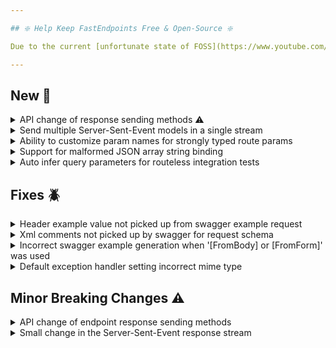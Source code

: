 ```yaml
---

## ❇️ Help Keep FastEndpoints Free & Open-Source ❇️

Due to the current [unfortunate state of FOSS](https://www.youtube.com/watch?v=H96Va36xbvo), please consider [becoming a sponsor](https://opencollective.com/fast-endpoints) and help us beat the odds to keep the project alive and free for everyone.

---
```


<!-- <details><summary>title text</summary></details> -->

## New 🎉

<details><summary>API change of response sending methods ⚠️</summary>

Response sending methods such as `SendOkAsync()` have been ripped out of the endpoint base class for a better intellisense experience and extensibility.

Going forward, the response sending methods are accessed via the `Send` property of the endpoint as follows:

```cs
public override async Task HandleAsync(CancellationToken c)
{
    await Send.OkAsync("hello world!");
}
```

In order to add your own custom response sending methods, simply target the `IResponseSender` interface and write extension methods like so:

```cs
static class SendExtensions
{
    public static Task HelloResponse(this IResponseSender sender)
        => sender.HttpContext.Response.SendOkAsync("hello!");
}
```

This is obviously is a wide-reaching breaking change which can be easily remedied with a quick regex based find & replace. Please see the breaking changes section below for step-by-step instructions on how to migrate. Takes less than a minute.

</details>

<details><summary>Send multiple Server-Sent-Event models in a single stream</summary>

It is now possible to send different types of data in a single SSE stream with the use of a wrapper type called **StreamItem** like so:

```cs
public override async Task HandleAsync(CancellationToken ct)
{
    await Send.EventStreamAsync(GetMultiDataStream(ct), ct);

    async IAsyncEnumerable<StreamItem> GetMultiDataStream([EnumeratorCancellation] CancellationToken ct)
    {
        long id = 0;

        while (!ct.IsCancellationRequested)
        {
            await Task.Delay(1000, ct);

            id++;

            if (DateTime.Now.Second % 2 == 1)
                yield return new StreamItem(id.ToString(), "odd-second", Guid.NewGuid()); //guide data
            else
                yield return new StreamItem(id.ToString(), "even-second", "hello!"); //string data
        }
    }
}
```

By default, the `StreamItem` will be serialized as a JSON object, but you can change this by inheriting from it and overriding the `GetDataString` method to return a different format such as XML or plain text.

</details>

<details><summary>Ability to customize param names for strongly typed route params</summary>

It is now possible to customize the route param names when using the [strongly typed route params](https://fast-endpoints.com/docs/misc-conveniences#strongly-typed-route-parameters) feature by simply decorating the target dto property with a `[BindFrom("customName"))]` attribute. If a `BindFrom` attribute annotation is not present on the property, the actual name of the property itself will end up being the route param name.

</details>

<details><summary>Support for malformed JSON array string binding</summary>

When submitting requests via SwaggerUI where a complex object collection is to be bound to a collection property of a DTO, SwaggerUI sends in a malformed string of JSON objects without properly enclosing them in the JSON array notation `[...]` such as the following:

```json
{"something":"one"},{"something":"two"}
```

whereas it should be a proper JSON array such as this:

```json
[{"something":"one"},{"something":"two"}]
```

Since we have no control over how SwaggerUI behaves, support has been added to the default request binder to support parsing and binding the malformed comma separateed JSON objects that SwaggerUI sends at the expense of a minor performance hit.

</details>

<details><summary>Auto infer query parameters for routeless integration tests</summary>

If you annotate request DTO properties with `[RouteParam]` attribute, the helper extensions such as `.GETAsync()` will now automatically populate
the request query string with values from the supplied dto instance when sending integration tests.

```cs
sealed class MyRequest
{
    [RouteParam]
    public string FirstName { get; set; }

    public string LastName { get; set; }
}

[Fact]
public async Task Query_Param_Test()
{
    var request = new MyRequest
    {
        FirstName = "John", //will turn into a query parameter
        LastName = "Gallow" //will be in json body content
    };
    var result = await App.Client.GETAsync<MyEndpoint, MyRequest, string>(request);
}
```

</details>

<!-- ## Improvements 🚀 -->

## Fixes 🪲

<details><summary>Header example value not picked up from swagger example request</summary>

If a request DTO specifies a custom header name that is different from the property name such as the following:

```cs
sealed class GetItemRequest
{
    [FromHeader("x-correlation-id")]
    public Guid CorrelationId { get; init; }
}
```

and a summary example request is provided such as the following:

```cs
Summary(s => s.ExampleRequest = new GetItemRequest()
{
    CorrelationId = "54321"
});
```

the example value from the summary example property was not being picked up due to an oversight.

</details>

<details><summary>Xml comments not picked up by swagger for request schema</summary>

There was a regression in the code path that was picking up `Summary` xml comments from DTO properties in certain scenarios, which has now been fixed.

</details>

<details><summary>Incorrect swagger example generation when '[FromBody] or [FromForm]' was used</summary>

If a request DTO was defined like this:

```cs
sealed class MyRequest
{
    [FromBody]
    public Something Body { get; set; }
}
```

and an example request is provided via the Summary like this:

```cs
Summary(x=>x.ExampleRequest = new MyRequest()
{
    Body = new Something()
    {
        ...
    }
});
```

swagger generated the incorrect request example value which included the property name, which it shouldn't have.

</details>

<details><summary>Default exception handler setting incorrect mime type</summary>

Due to an oversight, the [default exception handler](https://fast-endpoints.com/docs/exception-handler) was not correctly setting the intended content-type value of `application/problem+json`. Instead, it was being overwritten with `application/json` due to not using the correct overload of `WriteAsJsonAsync()` method internally.

</details>

## Minor Breaking Changes ⚠️

<details><summary>API change of endpoint response sending methods</summary>

The response sending methods are no longer located on the endpoint class itself and are now accessed via the `Send` property of the endpoint.
This is a breaking change which you can easily fix by doing a quick find+replace using a text editor such as VSCode. Please follow the following steps in order to update your files:

1. Open the top level folder of where your endpoint classes exist in the project in a text editor like VSCode.
2. Click `Edit > Replace In Files` and enable `Regex Matching`
3. Use `(?<!\.)\bSend(?=[A-Z][A-Za-z0-9_]*Async\b)` as the regex to find matches to target for editing.
4. Enter `Send.` in the replacement field and hit `Replace All`
5. Then use `(?<!\.)\bSendAsync\b` as the regex.
6. Enter `Send.OkAsync` as the replacement and hit `Replace All` again.
7. Build the project and profit!

**Note:** In case some `Send.OkAsync()` calls won't compile, it's most likely you were using the `SendAsync()` overload that allowed to set a custom status code, and all you have to do to fix it is to use the `Send.ResponseAsync()` method instead of `Send.OkAsync()` as `OkAsync()` doesn't allow custom status codes.

Here's a complete [walkthrough](https://imgur.com/j0OVrKp) of the above process.

</details>

<details><summary>Small change in the Server-Sent-Event response stream</summary>

Previously the Server-Sent-Event response was written as:

``` plain
id:12345
event: my-event
data: hello world!


```

Notice the inconsistency in the spacing between the `id`, `event` and `data` fields. This has now been fixed to be consistent with the following format:

``` plain
id: 12345
event: my-event
data: hello world!


```

</details>